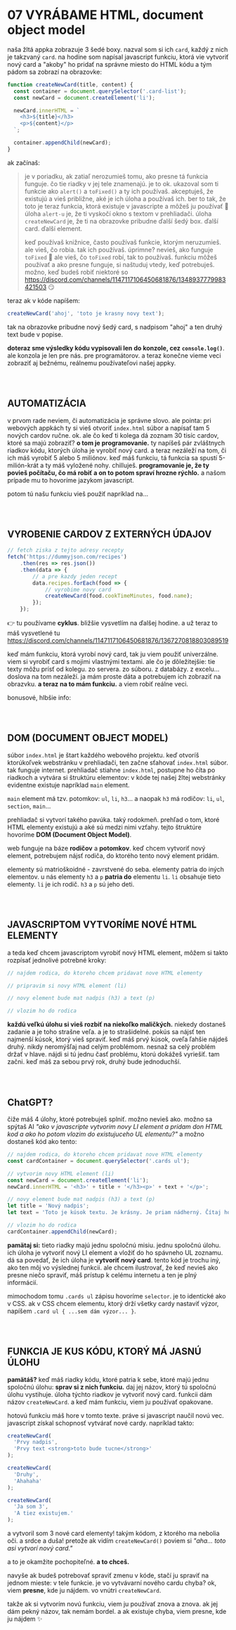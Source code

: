 # 07 VYRÁBAME HTML, document object model

naša žltá appka zobrazuje 3 šedé boxy. nazval som si ich `card`, každý z nich je takzvaný `card`. na hodine som napísal javascript funkciu, ktorá vie vytvoriť nový card a "akoby" ho pridať na správne miesto do HTML kódu a tým pádom sa zobrazí na obrazovke:
```js
function createNewCard(title, content) {
  const container = document.querySelector('.card-list');
  const newCard = document.createElement('li');

  newCard.innerHTML = `
    <h3>${title}</h3>
    <p>${content}</p>
  `;

  container.appendChild(newCard);
}
```
ak začínaš: 
> je v poriadku, ak zatiaľ nerozumieš tomu, ako presne tá funkcia funguje. čo tie riadky v jej tele znamenajú. je to ok. ukazoval som ti funkcie ako `alert()` a `toFixed()` a ty ich používaš. akceptuješ, že existujú a vieš približne, aké je ich úloha a používaš ich. ber to tak, že toto je teraz funkcia, ktorá existuje v javascripte a môžeš ju používať 🙂 úloha `alert-u` je, že ti vyskočí okno s textom v prehliadači. úloha `createNewCard` je, že ti na obrazovke pribudne ďalší šedý box. ďalší card. ďalší element. 
> 
> keď používaš knižnice, často používaš funkcie, ktorým neruzumieš. ale vieš, čo robia. tak ich používaš. úprimne? nevieš, ako funguje `toFixed` 🙂 ale vieš, čo `toFixed` robí, tak to používaš. funkciu môžeš používať a ako presne funguje, si naštuduj vtedy, keď potrebuješ. možno, keď budeš robiť niektoré so https://discord.com/channels/1147117106450681876/1348937779983421503 😏

teraz ak v kóde napíšem:
```js
createNewCard('ahoj', 'toto je krasny novy text');
```
tak na obrazovke pribudne nový šedý card, s nadpisom "ahoj" a ten druhý text bude v popise. 

**doteraz sme výsledky kódu vypisovali len do konzole, cez `console.log()`**. ale konzola je len pre nás. pre programátorov. a teraz konečne vieme veci zobraziť aj bežnému, reálnemu používateľovi našej appky.

` `  
` `  
## AUTOMATIZÁCIA
v prvom rade neviem, či automatizácia je správne slovo. ale pointa: pri webových appkách ty si vieš otvoriť `index.html` súbor a napísať tam 5 nových cardov ručne. ok. ale čo keď ti kolega dá zoznam 30 tisíc cardov, ktoré sa majú zobraziť? **o tom je programovanie.** ty napíšeš pár zvláštnych riadkov kódu, ktorých úloha je vyrobiť nový card. a teraz nezáleží na tom, či ich máš vyrobiť 5 alebo 5 miliónov. keď máš funkciu, tá funkcia sa spustí 5-milión-krát a ty máš vyložené nohy. chilluješ. **programovanie je, že ty povieš počítaču, čo má robiť a on to potom spraví hrozne rýchlo.** a našom prípade mu to hovoríme jazykom javascript.

potom tú našu funkciu vieš použiť napríklad na...

` `  
` `  
## VYROBENIE CARDOV Z EXTERNÝCH ÚDAJOV
```js
// fetch ziska z tejto adresy recepty 
fetch('https://dummyjson.com/recipes')
    .then(res => res.json())
    .then(data => {
        // a pre kazdy jeden recept
        data.recipes.forEach(food => {
            // vyrobime novy card 
            createNewCard(food.cookTimeMinutes, food.name);
        });
    });
```
👉 tu používame **cyklus**. bližšie vysvetlím na ďalšej hodine. a už teraz to máš vysvetlené tu https://discord.com/channels/1147117106450681876/1367270818803089519

keď mám funkciu, ktorá vyrobí nový card, tak ju viem použiť univerzálne. viem si vyrobiť card s mojimi vlastnými textami. ale čo je dôležitejšie: tie texty môžu prísť od kolegu. zo servera. zo súboru. z databázy. z excelu... doslova na tom nezáleží. ja mám proste dáta a potrebujem ich zobraziť na obrazvku. **a teraz na to mám funkciu.** a viem robiť reálne veci.

bonusové, hlbšie info:

` `  
` `  
## DOM (DOCUMENT OBJECT MODEL)
súbor `index.html` je štart každého webového projektu. keď otvoríš ktorúkoľvek webstránku v prehliadači, ten začne sťahovať `index.html` súbor. tak funguje internet. prehliadač stiahne `index.html`, postupne ho číta po riadkoch a vytvára si štruktúru elementov: v kóde tej našej žltej webstránky evidentne existuje napríklad `main` element.

`main` element má tzv. potomkov: `ul`, `li`, `h3`...
a naopak `h3` má rodičov: `li`, `ul`, `section`, `main`...

prehliadač si vytvorí takého pavúka. taký rodokmeň.
prehľad o tom, ktoré HTML elementy existujú a aké sú medzi nimi vzťahy.
tejto štruktúre hovoríme **DOM (Document Object Model)**.

web funguje na báze **rodičov** a **potomkov**. keď chcem vytvoriť nový element, potrebujem nájsť rodiča, do ktorého tento nový element pridám.

elementy sú matrioškoidné - zavrstvené do seba. elementy patria do iných elementov. u nás elementy `h3` a `p` **patria do** elementu  `li`. `li` obsahuje tieto elementy. `li` je ich rodič. `h3` a `p` sú jeho deti.

` `  
` `  
## JAVASCRIPTOM VYTVORÍME NOVÉ HTML ELEMENTY
a teda keď chcem javascriptom vyrobiť nový HTML element, môžem si takto rozpísať jednolivé potrebné kroky:
```js
// najdem rodica, do ktoreho chcem pridavat nove HTML elementy

// pripravim si novy HTML element (li)

// novy element bude mat nadpis (h3) a text (p)

// vlozim ho do rodica
```
**každú veľkú úlohu si vieš rozbiť na niekoľko maličkých.** niekedy dostaneš zadanie a je toho strašne veľa. a je to strašidelné. pokús sa nájsť ten najmenší kúsok, ktorý vieš spraviť. keď máš prvý kúsok, oveľa ľahšie nájdeš druhý. nikdy neromýšľaj nad celým problémom. nesnaž sa celý problém držať v hlave. nájdi si tú jednu časť problému, ktorú dokážeš vyriešiť. tam začni. keď máš za sebou prvý rok, druhý bude jednoduchší.

` `  
` `  
## ChatGPT?
čiže máš 4 úlohy, ktoré potrebuješ splniť. možno nevieš ako. možno sa spýtaš AI _"ako v javascripte vytvorim novy LI element a pridam don HTML kod a ako ho potom vlozim do existujuceho UL elementu?"_ a možno dostaneš kód ako tento:

```js
// najdem rodica, do ktoreho chcem pridavat nove HTML elementy
const cardContainer = document.querySelector('.cards ul');

// vytvorim novy HTML element (li)
const newCard = document.createElement('li');
newCard.innerHTML = '<h3>' + title + '</h3><p>' + text + '</p>';

// novy element bude mat nadpis (h3) a text (p)
let title = 'Nový nadpis';
let text = 'Toto je kúsok textu. Je krásny. Je priam nádherný. Čítaj ho očami a užívaj si ako znie v tvojich ušiak, ak ho niekto vysloví.';

// vlozim ho do rodica
cardContainer.appendChild(newCard);
```
**pamätaj si:** tieto riadky majú jednu spoločnú misiu. jednu spoločnú úlohu. ich úloha je vytvoriť nový LI element a vložiť do ho spávneho UL zoznamu. dá sa povedať, že ich úloha je **vytvoriť nový card**. tento kód je trochu iný, ako ten môj vo výslednej funkcii. ale chcem ilustrovať, že keď nevieš ako presne niečo spraviť, máš prístup k celému internetu a ten je plný informácií.

mimochodom tomu `.cards ul` zápisu hovoríme `selector`. je to identické ako v CSS. ak v CSS chcem elementu, ktorý drží všetky cardy nastaviť výzor, napíšem `.card ul { ...sem dám výzor... }`.

` `  
` `  
## FUNKCIA JE KUS KÓDU, KTORÝ MÁ JASNÚ ÚLOHU
**pamätáš?** keď máš riadky kódu, ktoré patria k sebe, ktoré majú jednu spoločnú úlohu: **sprav si z nich funkciu.** daj jej názov, ktorý tú spoločnú úlohu vystihuje. úloha týchto riadkov je vytvoriť nový card. funkcii dám názov `createNewCard`. a keď mám funkciu, viem ju používať opakovane.

hotovú funkciu máš hore v tomto texte. práve si javascript naučil novú vec. javascript získal schopnosť vytvárať nové cardy. napríklad takto: 
```js
createNewCard(
  'Prvy nadpis',
  'Prvy text <strong>toto bude tucne</strong>'
);

createNewCard(
  'Druhy',
  'Ahahaha'
);

createNewCard(
  'Ja som 3',
  'A tiez existujem.'
);
```
a vytvoril som 3 nové card elementy! takým kódom, z ktorého ma nebolia oči. a srdce a duša! pretože ak vidím `createNewCard()` poviem si _"aha... toto asi vytvorí nový card."_

a to je okamžite pochopiteľné. **a to chceš.**

navyše ak budeš potrebovať spraviť zmenu v kóde, stačí ju spraviť na jednom mieste: v tele funkcie. je vo vytvávarní nového cardu chyba? ok, viem **presne**, kde ju nájdem. vo vnútri `createNewCard`. 

takže ak si vytvorím novú funkciu, viem ju používať znova a znova. 
ak jej dám pekný názov, tak nemám bordel.
a ak existuje chyba, viem presne, kde ju nájdem ✨